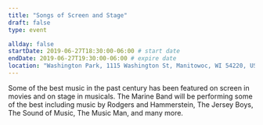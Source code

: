 ```yaml
---
title: "Songs of Screen and Stage"
draft: false
type: event

allday: false
startDate: 2019-06-27T18:30:00-06:00 # start date
endDate: 2019-06-27T19:30:00-06:00 # expire date
location: "Washington Park, 1115 Washington St, Manitowoc, WI 54220, USA"
---
```

Some of the best music in the past century has been featured on screen in movies and on stage in musicals. The Marine Band will be performing some of the best including music by Rodgers and Hammerstein, The Jersey Boys, The Sound of Music, The Music Man, and many more.
